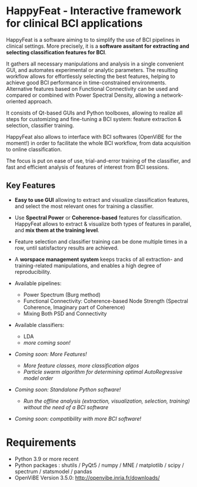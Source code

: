 # HappyFeat - Interactive framework for clinical BCI applications

HappyFeat is a software aiming to to simplify the use of BCI pipelines in clinical settings. More precisely, it is a **software assitant for extracting and selecting classification features for BCI**.

It gathers all necessary manipulations and analysis in a single convenient GUI, and automates experimental or analytic parameters. The resulting workflow allows for effortlessly selecting the best features, helping to achieve good BCI performance in time-constrained environments. Alternative features based on Functional Connectivity can be used and compared or combined with Power Spectral Density, allowing a network-oriented approach. 

It consists of Qt-based GUIs and Python toolboxes, allowing to realize all steps for customizing and fine-tuning a BCI system: feature extraction & selection, classifier training.

HappyFeat also allows to interface with BCI softwares (OpenViBE for the moment!) in order to facilitate the whole BCI workflow, from data acquisition to online classification.

The focus is put on ease of use, trial-and-error training of the classifier, and fast and efficient analysis of features of interest from BCI sessions.

## Key Features

* **Easy to use GUI** allowing to extract and visualize classification features, and select the most relevant ones for training a classifier.
* Use **Spectral Power** or **Coherence-based** features for classification. HappyFeat allows to extract & visualize both types of features in parallel, and **mix them at the training level**.
* Feature selection and classifier training can be done multiple times in a row, until satisfactory results are achieved.
* A **worspace management system** keeps tracks of all extraction- and training-related manipulations, and enables a high degree of reproducibility.


* Available pipelines: 
  * Power Spectrum (Burg method)
  * Functional Connectivity: Coherence-based Node Strength (Spectral Coherence, Imaginary part of Coherence)
  * Mixing Both PSD and Connectivity
* Available classifiers:
  * LDA
  * *more coming soon!*

* *Coming soon: More Features!*
  * *More feature classes, more classification algos*
  * *Particle swarm algorithm for determining optimal AutoRegressive model order*

* *Coming soon: Standalone Python software!*
  * *Run the offline analysis (extraction, visualization, selection, training) without the need of a BCI software*
 
* *Coming soon: compatibility with more BCI software!*


# Requirements

* Python 3.9 or more recent
* Python packages : shutils / PyQt5 / numpy / MNE / matplotlib / scipy / spectrum / statsmodel / pandas
* OpenViBE Version 3.5.0: http://openvibe.inria.fr/downloads/




